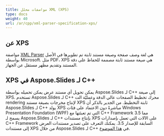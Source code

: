 ```yaml
---
title: مواصفات محلل XML (XPS)
type: docs
weight: 40
url: /ar/cpp/xml-parser-specification-xps/
---
```


## **عن XPS**
مواصفة [XML Parser](https://en.wikipedia.org/wiki/Open_XML_Paper_Specification) هي لغة وصف صفحة وصيغة مستند ثابتة تم تطويرها في الأصل بواسطة Microsoft. مثل PDF، XPS هي صيغة مستند ثابتة مصممة للحفاظ على دقة المستند وتقديم مظهر مستقل عن الجهاز.
## **XPS في Aspose.Slides لـ C++**
يمكن تحويل أي مستند عرض يمكن تحميله بواسطة Aspose.Slides لـ C++ إلى صيغة XPS. تستخدم Aspose.Slides لـ C++ محرك تخطيط الصفحات عالي الدقة وعمليّة الت rendering لإنتاج مخرجات بصيغة مستند XPS ثابتة التخطيط.
من الجدير بالذكر أن Aspose.Slides لـ C++ يولد XPS مباشرةً دون الاعتماد على فئات Windows Presentation Foundation (WPF) التي تم تعبئتها مع C++ Framework 3.5 مما يسمح لـ Aspose.Slides لـ C++ بإنتاج مستندات XPS على الآلات التي تعمل بإصدارات C++ Framework السابقة للإصدار 3.5. يمكنك التعرف على تصدير مستندات العرض إلى مستندات XPS من خلال Aspose.Slides لـ C++ في [هذا الموضوع](/slides/ar/net/).